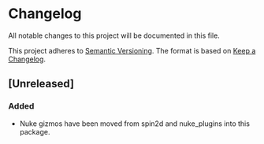 # Changelog
All notable changes to this project will be documented in this file.

This project adheres to [Semantic Versioning](http://semver.org/spec/v2.0.0.html).
The format is based on [Keep a Changelog](http://keepachangelog.com/en/1.0.0/).



## [Unreleased]

### Added
- Nuke gizmos have been moved from spin2d and nuke_plugins into this package.
